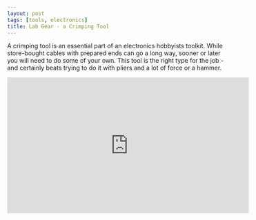 ```yaml
---
layout: post
tags: [tools, electronics]
title: Lab Gear - a Crimping Tool
---
```

A crimping tool is an essential part of an electronics hobbyists toolkit. While 
store-bought cables with prepared ends can go a long way, sooner or later you 
will need to do some of your own. This tool is the right type for the job - 
and certainly beats trying to do it with pliers and a lot of force or a hammer.


<div class="embed-responsive embed-responsive-16by9">
<iframe width="560" height="315" src="http://www.youtube.com/watch?v=3l5YW73LN3M" frameborder="0" allowfullscreen="True"></iframe>
</div>
